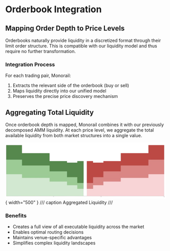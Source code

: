 # Orderbook Integration

## Mapping Order Depth to Price Levels

Orderbooks naturally provide liquidity in a discretized format through their limit order structure. This is compatible with our liquidity model and thus require no further transformation.

### Integration Process

For each trading pair, Monorail:

1. Extracts the relevant side of the orderbook (buy or sell)
2. Maps liquidity directly into our unified model
3. Preserves the precise price discovery mechanism

## Aggregating Total Liquidity

Once orderbook depth is mapped, Monorail combines it with our previously decomposed AMM liquidity. At each price level, we aggregate the total available liquidity from both market structures into a single value.

![Aggregated Liquidity](../assets/aggregated-liquidity.png){ width="500" }
/// caption
Aggregated Liquidity
///

### Benefits

- Creates a full view of all executable liquidity across the market
- Enables optimal routing decisions
- Maintains venue-specific advantages
- Simplifies complex liquidity landscapes
